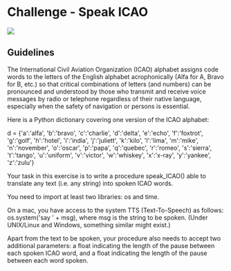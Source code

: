 # Challenge - Speak ICAO

![](https://images.unsplash.com/photo-1517816428104-797678c7cf0c?ixlib=rb-1.2.1&ixid=eyJhcHBfaWQiOjEyMDd9&auto=format&fit=crop&w=1050&q=80)

## Guidelines

The International Civil Aviation Organization (ICAO) alphabet assigns code words to the letters of the English alphabet acrophonically (Alfa for A, Bravo for B, etc.) so that critical combinations of letters (and numbers) can be pronounced and understood by those who transmit and receive voice messages by radio or telephone regardless of their native language, especially when the safety of navigation or persons is essential.

Here is a Python dictionary covering one version of the ICAO alphabet:

d = {'a':'alfa', 'b':'bravo', 'c':'charlie', 'd':'delta', 'e':'echo',
	 'f':'foxtrot', 'g':'golf', 'h':'hotel', 'i':'india', 'j':'juliett',
	 'k':'kilo', 'l':'lima', 'm':'mike', 'n':'november', 'o':'oscar',
	 'p':'papa', 'q':'quebec', 'r':'romeo', 's':'sierra', 't':'tango',
	 'u':'uniform', 'v':'victor', 'w':'whiskey', 'x':'x-ray', 'y':'yankee',
	 'z':'zulu'}

Your task in this exercise is to write a procedure speak_ICAO() able to translate any text (i.e. any string) into spoken ICAO words.

You need to import at least two libraries: os and time.

On a mac, you have access to the system TTS (Text-To-Speech) as follows: os.system('say ' + msg), where msg is the string to be spoken. (Under UNIX/Linux and Windows, something similar might exist.)

Apart from the text to be spoken, your procedure also needs to accept two additional parameters: a float indicating the length of the pause between each spoken ICAO word, and a float indicating the length of the pause between each word spoken.
